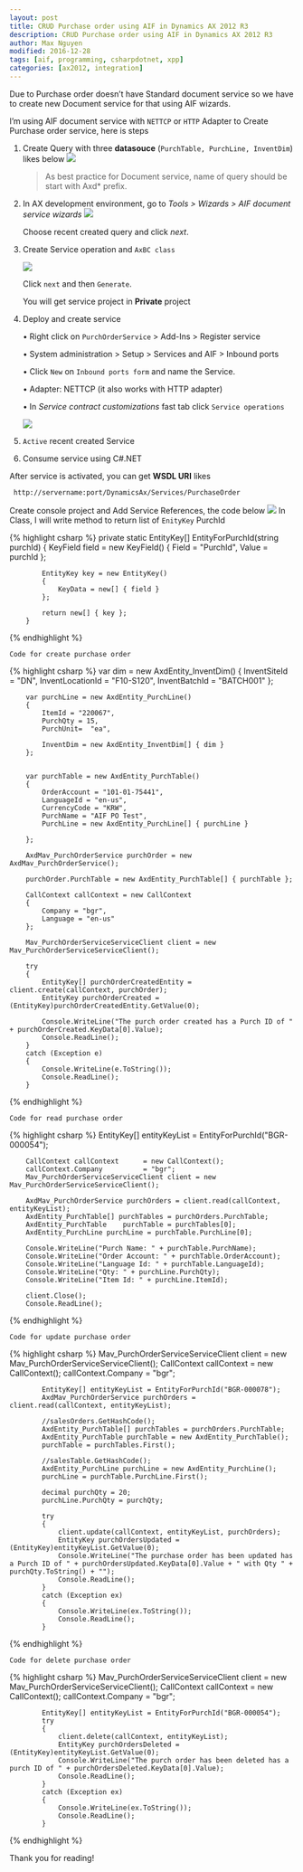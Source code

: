```yaml
---
layout: post
title: CRUD Purchase order using AIF in Dynamics AX 2012 R3
description: CRUD Purchase order using AIF in Dynamics AX 2012 R3
author: Max Nguyen
modified: 2016-12-28
tags: [aif, programming, csharpdotnet, xpp]
categories: [ax2012, integration]
---
```


Due to Purchase order doesn’t have Standard document service so we have to create new Document service for that using AIF wizards.

I’m using AIF document service with `NETTCP` or `HTTP` Adapter to Create Purchase order service, here is steps

1.	Create Query with three **datasouce** (`PurchTable, PurchLine, InventDim`) likes below
       ![](https://dynamics365.github.io/assets/CRUD-Purchase-order-using-AIF-in-Dynamics-AX-2012-R3-01.png)

       > As best practice for Document service, name of query should be start with Axd* prefix.

2.	In AX development environment, go to *Tools > Wizards > AIF document service wizards*
 ![](https://dynamics365.github.io/assets/CRUD-Purchase-order-using-AIF-in-Dynamics-AX-2012-R3-02.png)

      Choose recent created query and click *next*.

3.	Create Service operation and `AxBC class`

      ![](https://dynamics365.github.io/assets/CRUD-Purchase-order-using-AIF-in-Dynamics-AX-2012-R3-03.png)

       Click `next` and then `Generate`.

       You will get service project in **Private** project

4.	Deploy and create service

    •	Right click on `PurchOrderService` > Add-Ins > Register service

    •	System administration > Setup > Services and AIF > Inbound ports

    •	Click `New` on `Inbound ports form` and name the Service.

    •	Adapter: NETTCP (it also works with HTTP adapter)

    •	In *Service contract customizations* fast tab click `Service operations`

      ![](https://dynamics365.github.io/assets/CRUD-Purchase-order-using-AIF-in-Dynamics-AX-2012-R3-4.png)


5.	`Active` recent created Service  
6.	Consume service using C#.NET

After service is activated, you can get **WSDL URI** likes 

` http://servername:port/DynamicsAx/Services/PurchaseOrder`

Create console project and Add Service References, the code below
 ![](https://dynamics365.github.io/assets/CRUD-Purchase-order-using-AIF-in-Dynamics-AX-2012-R3-05.png)
In Class, I will write method to return list of `EnityKey` PurchId

{% highlight csharp %}
private static EntityKey[] EntityForPurchId(string purchId)
        {
            KeyField field = new KeyField()
            {
                Field = "PurchId",
                Value = purchId
            };

            EntityKey key = new EntityKey()
            {
                KeyData = new[] { field }
            };

            return new[] { key };
        }
{% endhighlight %}		
		
`Code for create purchase order `

{% highlight csharp %}
		var dim = new AxdEntity_InventDim()
		{
			InventSiteId = "DN",
			InventLocationId = "F10-S120",
			InventBatchId = "BATCH001"
		};

		var purchLine = new AxdEntity_PurchLine()
		{
			ItemId = "220067",
			PurchQty = 15,
			PurchUnit=  "ea",

			InventDim = new AxdEntity_InventDim[] { dim }
		};


		var purchTable = new AxdEntity_PurchTable()
		{
			OrderAccount = "101-01-75441",
			LanguageId = "en-us",
			CurrencyCode = "KRW",
			PurchName = "AIF PO Test",
			PurchLine = new AxdEntity_PurchLine[] { purchLine }

		};

		AxdMav_PurchOrderService purchOrder = new AxdMav_PurchOrderService();
		
		purchOrder.PurchTable = new AxdEntity_PurchTable[] { purchTable };

		CallContext callContext = new CallContext
		{
			Company = "bgr",
			Language = "en-us"
		};

		Mav_PurchOrderServiceServiceClient client = new Mav_PurchOrderServiceServiceClient();

		try
		{
			EntityKey[] purchOrderCreatedEntity = client.create(callContext, purchOrder);
			EntityKey purchOrderCreated = (EntityKey)purchOrderCreatedEntity.GetValue(0);

			Console.WriteLine("The purch order created has a Purch ID of " + purchOrderCreated.KeyData[0].Value);
			Console.ReadLine();
		}
		catch (Exception e)
		{
			Console.WriteLine(e.ToString());
			Console.ReadLine();
		}
{% endhighlight %}

`Code for read purchase order `

{% highlight csharp %}
		EntityKey[] entityKeyList = EntityForPurchId("BGR-000054");

		CallContext callContext      = new CallContext();
		callContext.Company          = "bgr";
		Mav_PurchOrderServiceServiceClient client = new Mav_PurchOrderServiceServiceClient();

		AxdMav_PurchOrderService purchOrders = client.read(callContext, entityKeyList);
		AxdEntity_PurchTable[] purchTables = purchOrders.PurchTable;
		AxdEntity_PurchTable    purchTable = purchTables[0];
		AxdEntity_PurchLine purchLine = purchTable.PurchLine[0];

		Console.WriteLine("Purch Name: " + purchTable.PurchName);            
		Console.WriteLine("Order Account: " + purchTable.OrderAccount);
		Console.WriteLine("Language Id: " + purchTable.LanguageId);
		Console.WriteLine("Qty: " + purchLine.PurchQty);
		Console.WriteLine("Item Id: " + purchLine.ItemId);

		client.Close();
		Console.ReadLine();
			
{% endhighlight %}

`Code for update purchase order `

{% highlight csharp %}
			Mav_PurchOrderServiceServiceClient client = new Mav_PurchOrderServiceServiceClient();
            CallContext callContext = new CallContext();
            callContext.Company = "bgr";

            EntityKey[] entityKeyList = EntityForPurchId("BGR-000078");
            AxdMav_PurchOrderService purchOrders = client.read(callContext, entityKeyList);

            //salesOrders.GetHashCode();
            AxdEntity_PurchTable[] purchTables = purchOrders.PurchTable;
            AxdEntity_PurchTable purchTable = new AxdEntity_PurchTable();
            purchTable = purchTables.First();

            //salesTable.GetHashCode();
            AxdEntity_PurchLine purchLine = new AxdEntity_PurchLine();
            purchLine = purchTable.PurchLine.First();

            decimal purchQty = 20;
            purchLine.PurchQty = purchQty;

            try
            {
                client.update(callContext, entityKeyList, purchOrders);
                EntityKey purchOrdersUpdated = (EntityKey)entityKeyList.GetValue(0);
                Console.WriteLine("The purchase order has been updated has a Purch ID of " + purchOrdersUpdated.KeyData[0].Value + " with Qty " + purchQty.ToString() + "");
                Console.ReadLine();
            }
            catch (Exception ex)
            {
                Console.WriteLine(ex.ToString());
                Console.ReadLine();
            }
{% endhighlight %}
			
`Code for delete purchase order `

{% highlight csharp %}
			Mav_PurchOrderServiceServiceClient client = new Mav_PurchOrderServiceServiceClient();
            CallContext callContext = new CallContext();
            callContext.Company = "bgr";

            EntityKey[] entityKeyList = EntityForPurchId("BGR-000054");
            try
            {
                client.delete(callContext, entityKeyList);
                EntityKey purchOrdersDeleted = (EntityKey)entityKeyList.GetValue(0);
                Console.WriteLine("The purch order has been deleted has a purch ID of " + purchOrdersDeleted.KeyData[0].Value);
                Console.ReadLine();
            }
            catch (Exception ex)
            {
                Console.WriteLine(ex.ToString());
                Console.ReadLine();
            }
{% endhighlight %}

Thank you for reading!
